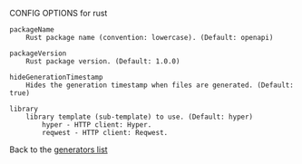 
CONFIG OPTIONS for rust

	packageName
	    Rust package name (convention: lowercase). (Default: openapi)

	packageVersion
	    Rust package version. (Default: 1.0.0)

	hideGenerationTimestamp
	    Hides the generation timestamp when files are generated. (Default: true)

	library
	    library template (sub-template) to use. (Default: hyper)
	        hyper - HTTP client: Hyper.
	        reqwest - HTTP client: Reqwest.

Back to the [generators list](README.md)
